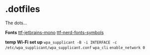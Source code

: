 # .dotfiles

The dots...

**Fonts**
[ttf-jetbrains-mono](https://https://www.jetbrains.com/lp/mono/)
[ttf-nerd-fonts-symbols](https://https://archlinux.org/packages/community/any/ttf-nerd-fonts-symbols/)

**temp Wi-Fi set up**
`wpa_supplicant -B -i INTERFACE -c /etc/wpa_supplicant/wpa_supplicant.conf`
`wpa_cli`
`enable_network 0`
